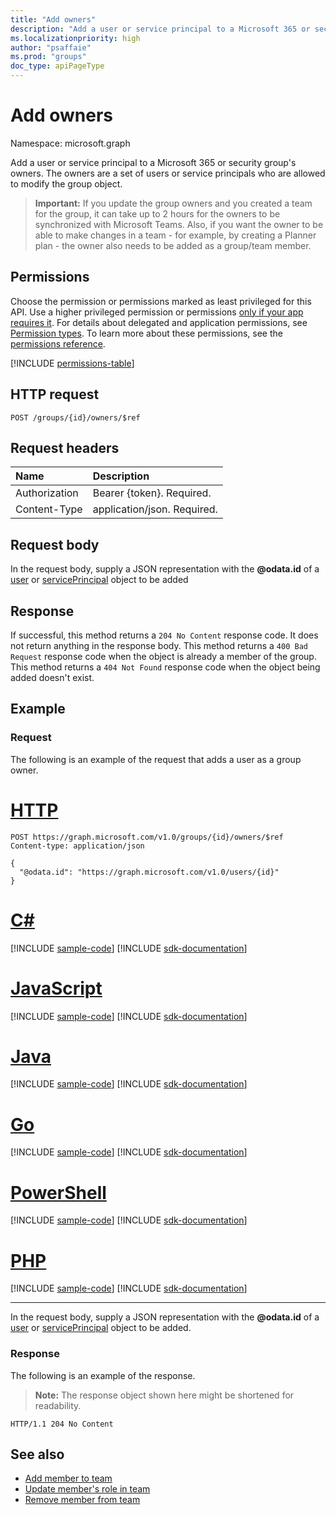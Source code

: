 ```yaml
---
title: "Add owners"
description: "Add a user or service principal to a Microsoft 365 or security group's owners. The owners are a set of users or service principals who are allowed to modify the group object."
ms.localizationpriority: high
author: "psaffaie"
ms.prod: "groups"
doc_type: apiPageType
---
```


# Add owners

Namespace: microsoft.graph

Add a user or service principal to a Microsoft 365 or security group's owners. The owners are a set of users or service principals who are allowed to modify the group object.

> **Important:** If you update the group owners and you created a team for the group, it can take up to 2 hours for the owners to be synchronized with Microsoft Teams. Also, if you want the owner to be able to make changes in a team - for example, by creating a Planner plan - the owner also needs to be added as a group/team member.

## Permissions

Choose the permission or permissions marked as least privileged for this API. Use a higher privileged permission or permissions [only if your app requires it](/graph/permissions-overview#best-practices-for-using-microsoft-graph-permissions). For details about delegated and application permissions, see [Permission types](/graph/permissions-overview#permission-types). To learn more about these permissions, see the [permissions reference](/graph/permissions-reference).

<!-- { "blockType": "permissions", "name": "group_post_owners" } -->
[!INCLUDE [permissions-table](../includes/permissions/group-post-owners-permissions.md)]

## HTTP request

<!-- { "blockType": "ignored" } -->

```http
POST /groups/{id}/owners/$ref
```

## Request headers

| Name          | Description                 |
| :------------ | :-------------------------- |
| Authorization | Bearer {token}. Required.   |
| Content-Type  | application/json. Required. |

## Request body

In the request body, supply a JSON representation with the **@odata.id** of a [user](../resources/user.md) or [servicePrincipal](../resources/serviceprincipal.md) object to be added

## Response

If successful, this method returns a `204 No Content` response code. It does not return anything in the response body. This method returns a `400 Bad Request` response code when the object is already a member of the group. This method returns a `404 Not Found` response code when the object being added doesn't exist.

## Example

### Request

The following is an example of the request that adds a user as a group owner.

# [HTTP](#tab/http)

<!-- {
  "blockType": "request",
  "name": "create_owner_from_group"
}-->

```http
POST https://graph.microsoft.com/v1.0/groups/{id}/owners/$ref
Content-type: application/json

{
  "@odata.id": "https://graph.microsoft.com/v1.0/users/{id}"
}
```

# [C#](#tab/csharp)
[!INCLUDE [sample-code](../includes/snippets/csharp/create-owner-from-group-csharp-snippets.md)]
[!INCLUDE [sdk-documentation](../includes/snippets/snippets-sdk-documentation-link.md)]

# [JavaScript](#tab/javascript)
[!INCLUDE [sample-code](../includes/snippets/javascript/create-owner-from-group-javascript-snippets.md)]
[!INCLUDE [sdk-documentation](../includes/snippets/snippets-sdk-documentation-link.md)]

# [Java](#tab/java)
[!INCLUDE [sample-code](../includes/snippets/java/create-owner-from-group-java-snippets.md)]
[!INCLUDE [sdk-documentation](../includes/snippets/snippets-sdk-documentation-link.md)]

# [Go](#tab/go)
[!INCLUDE [sample-code](../includes/snippets/go/create-owner-from-group-go-snippets.md)]
[!INCLUDE [sdk-documentation](../includes/snippets/snippets-sdk-documentation-link.md)]

# [PowerShell](#tab/powershell)
[!INCLUDE [sample-code](../includes/snippets/powershell/create-owner-from-group-powershell-snippets.md)]
[!INCLUDE [sdk-documentation](../includes/snippets/snippets-sdk-documentation-link.md)]

# [PHP](#tab/php)
[!INCLUDE [sample-code](../includes/snippets/php/create-owner-from-group-php-snippets.md)]
[!INCLUDE [sdk-documentation](../includes/snippets/snippets-sdk-documentation-link.md)]

---

In the request body, supply a JSON representation with the **@odata.id** of a [user](../resources/user.md) or [servicePrincipal](../resources/user.md) object to be added.

### Response

The following is an example of the response.

> **Note:** The response object shown here might be shortened for readability.

<!-- {
  "blockType": "response"
} -->

```http
HTTP/1.1 204 No Content
```

## See also

- [Add member to team](team-post-members.md)
- [Update member's role in team](team-update-members.md)
- [Remove member from team](team-delete-members.md)

<!-- uuid: 8fcb5dbc-d5aa-4681-8e31-b001d5168d79
2015-10-25 14:57:30 UTC -->
<!-- {
  "type": "#page.annotation",
  "description": "Create owner",
  "keywords": "",
  "section": "documentation",
  "tocPath": "",
  "suppressions": [
  ]
}-->
